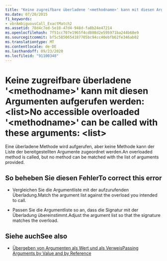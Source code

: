 ```yaml
---
title: "Keine zugreifbare überladene '<methodname>' kann mit diesen Argumenten aufgerufen werden:  <list>"
ms.date: 07/20/2015
f1_keywords:
- vbrAmbiguousCall_ExactMatch2
ms.assetid: 78d4c7ed-5e18-47d4-948d-fa8b24e47214
ms.openlocfilehash: 7f51cc707e1965f4cd888d2e595971ba244b68e9
ms.sourcegitcommit: bf5c5850654187705bc94cc40ebfb62fe346ab02
ms.translationtype: MT
ms.contentlocale: de-DE
ms.lasthandoff: 09/23/2020
ms.locfileid: "91100348"
---
```

# <a name="no-accessible-overloaded-methodname-can-be-called-with-these-arguments-list"></a><span data-ttu-id="80fbd-102">Keine zugreifbare überladene '\<methodname>' kann mit diesen Argumenten aufgerufen werden: \<list></span><span class="sxs-lookup"><span data-stu-id="80fbd-102">No accessible overloaded '\<methodname>' can be called with these arguments: \<list></span></span>

<span data-ttu-id="80fbd-103">Eine überladene Methode wird aufgerufen, aber keine Methode kann der Liste der bereitgestellten Argumente zugeordnet werden.</span><span class="sxs-lookup"><span data-stu-id="80fbd-103">An overloaded method is called, but no method can be matched with the list of arguments provided.</span></span>  
  
## <a name="to-correct-this-error"></a><span data-ttu-id="80fbd-104">So beheben Sie diesen Fehler</span><span class="sxs-lookup"><span data-stu-id="80fbd-104">To correct this error</span></span>  
  
- <span data-ttu-id="80fbd-105">Vergleichen Sie die Argumentliste mit der aufzurufenden Überladung.</span><span class="sxs-lookup"><span data-stu-id="80fbd-105">Match the argument list against the overload you intended to call.</span></span>  
  
- <span data-ttu-id="80fbd-106">Passen Sie die Argumentliste so an, dass die Signatur mit der Überladung übereinstimmt.</span><span class="sxs-lookup"><span data-stu-id="80fbd-106">Adjust the argument list so that the signature matches the overload.</span></span>  
  
## <a name="see-also"></a><span data-ttu-id="80fbd-107">Siehe auch</span><span class="sxs-lookup"><span data-stu-id="80fbd-107">See also</span></span>

- [<span data-ttu-id="80fbd-108">Übergeben von Argumenten als Wert und als Verweis</span><span class="sxs-lookup"><span data-stu-id="80fbd-108">Passing Arguments by Value and by Reference</span></span>](../programming-guide/language-features/procedures/passing-arguments-by-value-and-by-reference.md)
